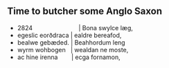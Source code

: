 ## Time to butcher some Anglo Saxon

* 2824&nbsp;&nbsp;&nbsp;&nbsp;&nbsp;&nbsp;&nbsp;&nbsp;&nbsp;&nbsp;&nbsp;&nbsp;&nbsp;&nbsp;&nbsp;&nbsp;&nbsp;&nbsp;&nbsp;&nbsp;&nbsp;&nbsp;&nbsp;&nbsp;&nbsp;&nbsp;&nbsp;| Bona swylce l&aelig;g,
* egeslic eor&eth;draca | ealdre bereafod,
* bealwe geb&aelig;ded. | Beahhordum leng
* wyrm wohbogen&nbsp;&nbsp;&nbsp;| wealdan ne moste,
* ac hine irenna&nbsp;&nbsp;&nbsp;&nbsp;&nbsp;&nbsp;&nbsp;&nbsp;| ecga fornamon,